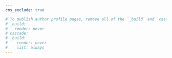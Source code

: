 ```yaml
---
cms_exclude: true

# To publish author profile pages, remove all of the `_build` and `cascade` settings below.
# _build:
#   render: never
# cascade:
# _build:
#    render: never
#    list: always
---
```

